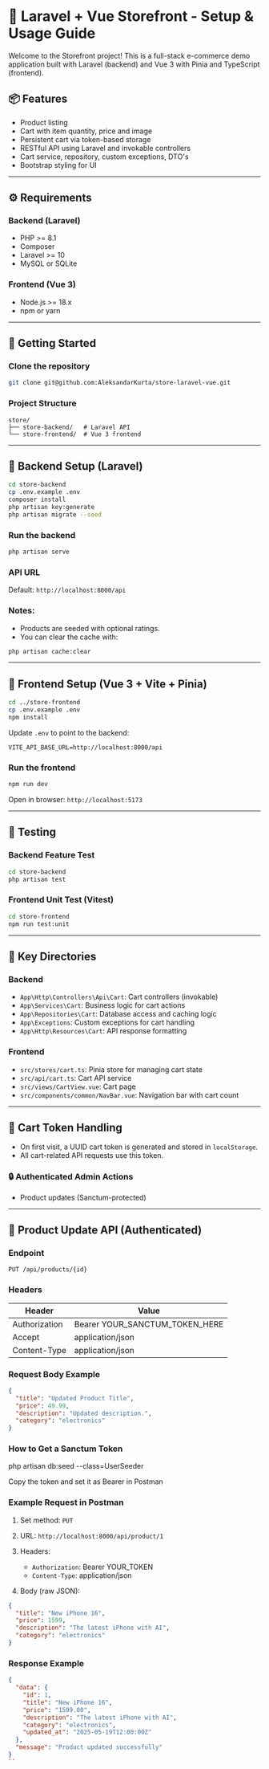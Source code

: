 # 🛒 Laravel + Vue Storefront - Setup & Usage Guide

Welcome to the Storefront project! This is a full-stack e-commerce demo application built with Laravel (backend) and Vue 3 with Pinia and TypeScript (frontend).

## 📦 Features

* Product listing
* Cart with item quantity, price and image
* Persistent cart via token-based storage
* RESTful API using Laravel and invokable controllers
* Cart service, repository, custom exceptions, DTO's
* Bootstrap styling for UI

---

## ⚙️ Requirements

### Backend (Laravel)

* PHP >= 8.1
* Composer
* Laravel >= 10
* MySQL or SQLite

### Frontend (Vue 3)

* Node.js >= 18.x
* npm or yarn

---

## 🚀 Getting Started

### Clone the repository

```bash
git clone git@github.com:AleksandarKurta/store-laravel-vue.git
```

### Project Structure

```
store/
├── store-backend/   # Laravel API
└── store-frontend/  # Vue 3 frontend
```

---

## 🧱 Backend Setup (Laravel)

```bash
cd store-backend
cp .env.example .env
composer install
php artisan key:generate
php artisan migrate --seed
```

### Run the backend

```bash
php artisan serve
```

### API URL

Default: `http://localhost:8000/api`

### Notes:

* Products are seeded with optional ratings.
* You can clear the cache with:

```bash
php artisan cache:clear
```

---

## 🎨 Frontend Setup (Vue 3 + Vite + Pinia)

```bash
cd ../store-frontend
cp .env.example .env
npm install
```

Update `.env` to point to the backend:

```
VITE_API_BASE_URL=http://localhost:8000/api
```

### Run the frontend

```bash
npm run dev
```

Open in browser: `http://localhost:5173`

---

## 🧪 Testing

### Backend Feature Test

```bash
cd store-backend
php artisan test
```

### Frontend Unit Test (Vitest)

```bash
cd store-frontend
npm run test:unit
```

---

## 📂 Key Directories

### Backend

* `App\Http\Controllers\Api\Cart`: Cart controllers (invokable)
* `App\Services\Cart`: Business logic for cart actions
* `App\Repositories\Cart`: Database access and caching logic
* `App\Exceptions`: Custom exceptions for cart handling
* `App\Http\Resources\Cart`: API response formatting

### Frontend

* `src/stores/cart.ts`: Pinia store for managing cart state
* `src/api/cart.ts`: Cart API service
* `src/views/CartView.vue`: Cart page
* `src/components/common/NavBar.vue`: Navigation bar with cart count

---

## 🔐 Cart Token Handling

* On first visit, a UUID cart token is generated and stored in `localStorage`.
* All cart-related API requests use this token.

### 🔒 Authenticated Admin Actions

* Product updates (Sanctum-protected)

---

## 🔄 Product Update API (Authenticated)

### Endpoint

```
PUT /api/products/{id}
```

### Headers

| Header        | Value                             |
| ------------- | --------------------------------- |
| Authorization | Bearer YOUR\_SANCTUM\_TOKEN\_HERE |
| Accept        | application/json                  |
| Content-Type  | application/json                  |

### Request Body Example

```json
{
  "title": "Updated Product Title",
  "price": 49.99,
  "description": "Updated description.",
  "category": "electronics"
}
```

### How to Get a Sanctum Token

php artisan db:seed --class=UserSeeder

Copy the token and set it as Bearer in Postman

### Example Request in Postman

1. Set method: `PUT`
2. URL: `http://localhost:8000/api/product/1`
3. Headers:

   * `Authorization`: Bearer YOUR\_TOKEN
   * `Content-Type`: application/json
4. Body (raw JSON):

```json
{
  "title": "New iPhone 16",
  "price": 1599,
  "description": "The latest iPhone with AI",
  "category": "electronics"
}
```

### Response Example

```json
{
  "data": {
    "id": 1,
    "title": "New iPhone 16",
    "price": "1599.00",
    "description": "The latest iPhone with AI",
    "category": "electronics",
    "updated_at": "2025-05-19T12:00:00Z"
  },
  "message": "Product updated successfully"
}
``